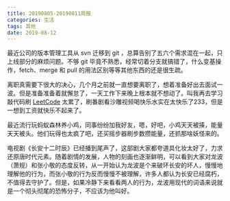 ```yaml
---
title: 20190805-20190811周报
categories: 生活
tags: 其他
date: 2019-08-12
---
```


最近公司的版本管理工具从 svn 迁移到 git ，总算告别了五六个需求混在一起，只上线部分的麻烦问题。不够 git 毕竟不熟悉，经常切着分支就搞错了，什么变基操作，fetch、merge 和 pull 的用法区别等等其他东西的还是很生疏。

离职真需要下很大的决心，几个月之前就一直想要离职了，想着准备好出去面试一波。但是准备准备着就懈怠了，一天工作下来晚上根本就不想动了。叫我再去学习敲代码刷 [LeetCode](https://leetcode.com/) 太累了，刷番剧看沙雕视频喝快乐水实在太快乐了233，但是一想到工资就快乐不起来了。


最近流行玩蚂蚁森林养小鸡，同事纷纷加我好友，嗯，好吧，小鸡天天被揍，能量天天被头。他们玩得也太疯了吧，还买摇步器刷步数攒能量，还抓那啥妖怪来的。

电视剧《长安十二时辰》已经播到尾声了，这部剧大家都夸道具化妆太好了，力求还原唐时代元素。随着剧情的发展，人物的刻画也逐渐鲜明，可以看到大家对龙波（萧规）和张小敬的态度反转，从一开始认为龙波是个来破环长安的坏人，慢慢地理解他的行为，而张小敬的行为反而慢慢不被理解，许多人都认为长安已经腐朽，不值得去守护了。但是，如果冷静下来看看两人的行为，龙波用现代的词语来说就是一个彻头彻尾的恐怖分子，不应该为他叫好。